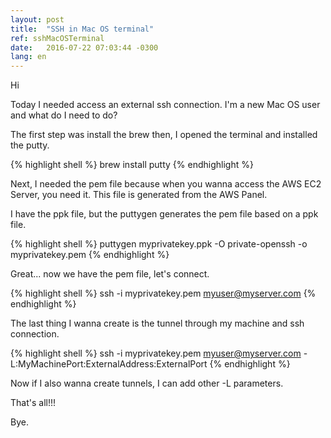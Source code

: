 ```yaml
---
layout: post
title:  "SSH in Mac OS terminal"
ref: sshMacOSTerminal
date:   2016-07-22 07:03:44 -0300
lang: en
---
```


Hi


Today I needed access an external ssh connection. I'm a new Mac OS user and what do I need to do?

The first step was install the brew then, I opened the terminal and installed the putty.

{% highlight shell %}
brew install putty
{% endhighlight %}

Next, I needed the pem file because when you wanna access the AWS EC2 Server, you need it. This file is generated from the AWS Panel.

I have the ppk file, but the puttygen generates the pem file based on a ppk file.

{% highlight shell %}
puttygen myprivatekey.ppk -O private-openssh -o myprivatekey.pem
{% endhighlight %}

Great... now we have the pem file, let's connect.

{% highlight shell %}
ssh -i myprivatekey.pem myuser@myserver.com
{% endhighlight %}  

The last thing I wanna create is the tunnel through my machine and ssh connection.

{% highlight shell %}
ssh -i myprivatekey.pem myuser@myserver.com -L:MyMachinePort:ExternalAddress:ExternalPort
{% endhighlight %}

Now if I also wanna create tunnels, I can add other -L parameters.

That's all!!!

Bye. 
